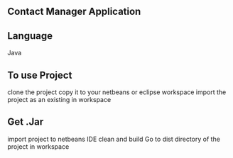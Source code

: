 ## Contact Manager Application

## Language
Java

## To use Project
clone the project
copy it to your netbeans or eclipse workspace 
import the project as an existing in workspace 

## Get .Jar 
import project to netbeans IDE
clean and build
Go to dist directory of the project in workspace
